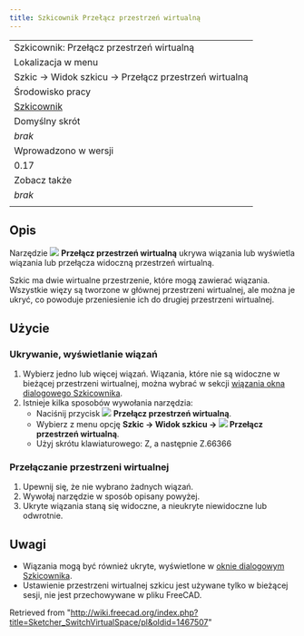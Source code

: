 ```yaml
---
title: Szkicownik Przełącz przestrzeń wirtualną
---
```

|  |
| --- |
| Szkicownik: Przełącz przestrzeń wirtualną |
| Lokalizacja w menu |
| Szkic → Widok szkicu → Przełącz przestrzeń wirtualną |
| Środowisko pracy |
| [Szkicownik](/Sketcher_Workbench/pl "Sketcher Workbench/pl") |
| Domyślny skrót |
| *brak* |
| Wprowadzono w wersji |
| 0.17 |
| Zobacz także |
| *brak* |
|  |

## Opis

Narzędzie ![](/images/Sketcher_SwitchVirtualSpace.svg) **Przełącz przestrzeń wirtualną** ukrywa wiązania lub wyświetla wiązania lub przełącza widoczną przestrzeń wirtualną.

Szkic ma dwie wirtualne przestrzenie, które mogą zawierać wiązania. Wszystkie więzy są tworzone w głównej przestrzeni wirtualnej, ale można je ukryć, co powoduje przeniesienie ich do drugiej przestrzeni wirtualnej.

## Użycie

### Ukrywanie, wyświetlanie wiązań

1. Wybierz jedno lub więcej wiązań. Wiązania, które nie są widoczne w bieżącej przestrzeni wirtualnej, można wybrać w sekcji [wiązania okna dialogowego Szkicownika](/Sketcher_Dialog/pl#Wiązania "Sketcher Dialog/pl").
2. Istnieje kilka sposobów wywołania narzędzia:
   * Naciśnij przycisk ![](/images/Sketcher_SwitchVirtualSpace.svg) **Przełącz przestrzeń wirtualną**.
   * Wybierz z menu opcję **Szkic → Widok szkicu → ![](/images/Sketcher_SwitchVirtualSpace.svg) Przełącz przestrzeń wirtualną**.
   * Użyj skrótu klawiaturowego: Z, a następnie Z.66366

### Przełączanie przestrzeni wirtualnej

1. Upewnij się, że nie wybrano żadnych wiązań.
2. Wywołaj narzędzie w sposób opisany powyżej.
3. Ukryte wiązania staną się widoczne, a nieukryte niewidoczne lub odwrotnie.

## Uwagi

* Wiązania mogą być również ukryte, wyświetlone w [oknie dialogowym Szkicownika](/Sketcher_Dialog/pl#Wiązania "Sketcher Dialog/pl").
* Ustawienie przestrzeni wirtualnej szkicu jest używane tylko w bieżącej sesji, nie jest przechowywane w pliku FreeCAD.

Retrieved from "<http://wiki.freecad.org/index.php?title=Sketcher_SwitchVirtualSpace/pl&oldid=1467507>"